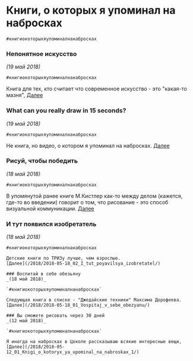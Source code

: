 # Книги, о которых я упоминал на набросках
`#книгиокоторыхяупоминалнанабросках`

### Непонятное искусство
_(19 май 2018)_

`#книгиокоторыхяупоминалнанабросках`

Книга для тех, кто считает что современное искусство - это "какая-то мазня",
[Далее](/2018/2018-05-19_02_Neponyatnoe_iskusstvo/)

### What can you really draw in 15 seconds?
_(19 май 2018)_

`#книгиокоторыхяупоминалнанабросках`

Не книга, но видео, о котором я упоминал на набросках.
[Далее](/2018/2018-05-19_01_What_can_you_really_draw_in_15_seconds/)

### Рисуй, чтобы победить
_(18 май 2018)_

`#книгиокоторыхяупоминалнанабросках`

В упомянутой ранее книге М.Кистлер как-то между делом (кажется, где-то во введении) говорит о том, что рисование - это способ визуальной коммуникации.
[Далее](/2018/2018-05-18_03_Risuj,_chtoby_pobedit/)

### И тут появился изобретатель
_(18 май 2018)_

`#книгиокоторыхяупоминалнанабросках`

```
Детские книги по ТРИЗу лучше, чем взрослые.
[Далее](/2018/2018-05-18_02_I_tut_poyavilsya_izobretatel/)

### Воспитай в себе обезьяну
_(18 май 2018)_

`#книгиокоторыхяупоминалнанабросках`

Следующая книга в списке - "Джедайские техники" Максима Дорофеева.
[Далее](/2018/2018-05-18_01_Vospitaj_v_sebe_obezyanu/)

### Вы сможете рисовать через 30 дней
_(12 май 2018)_

`#книгиокоторыхяупоминалнанабросках`

Я иногда на набросках в Цоколе рассказываю всякие интересные вещи,
[Далее](/2018/2018-05-12_01_Knigi_o_kotoryx_ya_upominal_na_nabroskax_1/)


